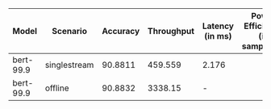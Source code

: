 | Model     | Scenario     |   Accuracy |   Throughput | Latency (in ms)   | Power Efficiency (in samples/J)   | TEST01   |
|-----------|--------------|------------|--------------|-------------------|-----------------------------------|----------|
| bert-99.9 | singlestream |    90.8811 |      459.559 | 2.176             |                                   | passed   |
| bert-99.9 | offline      |    90.8832 |     3338.15  | -                 |                                   | passed   |